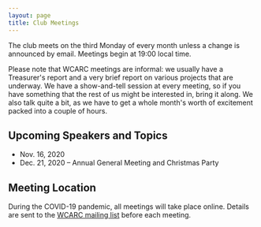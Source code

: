 ```yaml
---
layout: page
title: Club Meetings
---
```


The club meets on the third Monday of every month unless a change is
announced by email. Meetings begin at 19:00 local time.

Please note that WCARC meetings are informal: we usually have a
Treasurer's report and a very brief report on various projects that are
underway. We have a show-and-tell session at every meeting, so if you have
something that the rest of us might be interested in, bring it along. We also
talk quite a bit, as we have to get a whole month's worth of excitement packed
into a couple of hours.

## Upcoming Speakers and Topics

* Nov. 16, 2020
* Dec. 21, 2020 – Annual General Meeting and Christmas Party

## Meeting Location

During the COVID-19 pandemic, all meetings will take place online. Details are
sent to the [WCARC mailing list](https://groups.io/g/wcclist/topics) before each
meeting.
